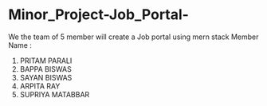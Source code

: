 # Minor_Project-Job_Portal-
We the team of 5 member will create a Job portal using mern stack 
Member Name :
1. PRITAM PARALI
2. BAPPA BISWAS
3. SAYAN BISWAS
4. ARPITA RAY
5. SUPRIYA MATABBAR
